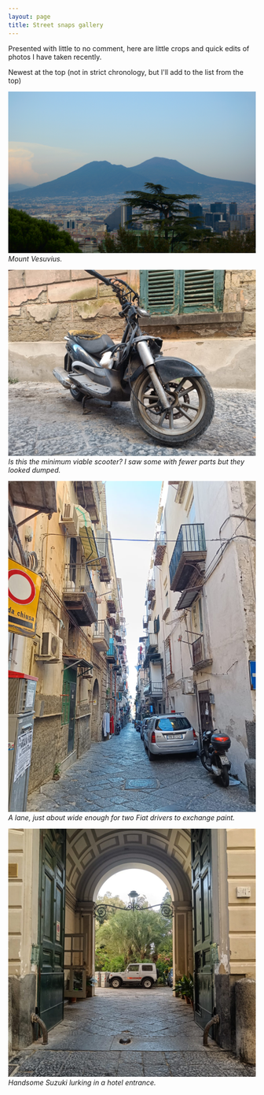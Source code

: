```yaml
---
layout: page
title: Street snaps gallery
---
```


Presented with little to no comment, here are little crops and quick edits of photos I have taken recently.

Newest at the top (not in strict chronology, but I'll add to the list from the top)

![Vesuvius.](/public/img/vesuvius.jpg)
*Mount Vesuvius.*

![Scooter.](/public/img/scoot.jpeg)
*Is this the minimum viable scooter? I saw some with fewer parts but they looked dumped.*

![Narrow lane.](/public/img/lane.jpeg)
*A lane, just about wide enough for two Fiat drivers to exchange paint.*

![Jimny.](/public/img/jimny.jpeg)
*Handsome Suzuki lurking in a hotel entrance.*